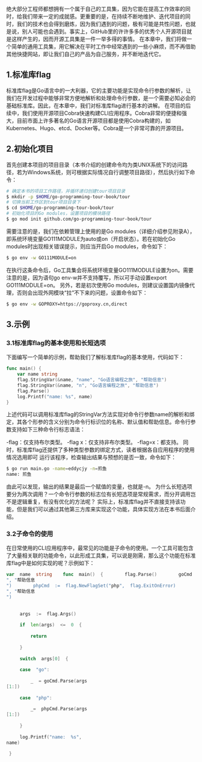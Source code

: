 

绝大部分工程师都想拥有一个属于自己的工具集，因为它能在提高工作效率的同时，给我们带来一定的成就感。更重要的是，在持续不断地维护、迭代项目的同时，我们的技术也会得到磨炼，因为我们遇到的问题，极有可能是共性问题，也就是说，别人可能也会遇到。事实上，GitHub里的许许多多的优秀个人开源项目就是这样产生的，因而开源工具集是一件一举多得的事情。
在本章中，我们将做一个简单的通用工具集，用它解决在平时工作中经常遇到的一些小麻烦，而不再借助其他快捷网站，即让我们自己的产品为自己服务，并不断地迭代它。

## 1.标准库flag

标准库flag是Go语言中的一大利器，它的主要功能是实现命令行参数的解析，让我们在开发过程中能够非常方便地解析和处理命令行参数，是一个需要必知必会的基础标准库。因此，在本章中，我们对标准库flag进行基本的讲解。
在项目的后续中，我们使用开源项目Cobra快速构建CLI应用程序。Cobra非常的便捷和强大，目前市面上许多著名的Go语言开源项目都是使用Cobra构建的，如Kubernetes、Hugo、etcd、Docker等。Cobra是一个非常可靠的开源项目。

## 2.初始化项目

首先创建本项目的项目目录（本书介绍的创建命令均为类UNIX系统下的访问路径，若为Windows系统，则可根据实际情况自行调整项目路径），然后执行如下命令：

```sh
# 确定本书的项目工作路径，并循环递归创建tour项目目录
$ mkdir -p $HOME/go-programming-tour-book/tour
# 切换当前工作区到tour项目目录下
$ cd $HOME/go-programming-tour-book/tour
# 初始化项目的Go modules，设置项目的模块路径
$ go mod init github.com/go-programming-tour-book/tour
```

需要注意的是，我们在依赖管理上使用的是Go modules（详细介绍参见附录A），即系统环境变量GO111MODULE为auto或on（开启状态）。若在初始化Go modules时出现相关错误提示，则应当开启Go modules，命令如下：

```sh
$ go env -w GO111MODULE=on
```

在执行这条命令后，Go工具集会将系统环境变量GO111MODULE设置为on。需要注意的是，因为语句go env-w并不支持覆写，所以可手动设置export GO111MODULE=on。
另外，若是初次使用Go modules，则建议设置国内镜像代理，否则会出现外网模块“拉”不下来的问题，设置命令如下：

```sh
$ go env -w GOPROXY=https://goproxy.cn,direct
```

## 3.示例

### 3.1标准库flag的基本使用和长短选项

下面编写一个简单的示例，帮助我们了解标准库flag的基本使用，代码如下：

```go
func main() {
    var name string    
    flag.StringVar(&name, "name", "Go语言编程之旅", "帮助信息")    
    flag.StringVar(&name, "n", "Go语言编程之旅", "帮助信息")    
    flag.Parse()    
    log.Printf("name: %s", name)
}
```

上述代码可以调用标准库flag的StringVar方法实现对命令行参数name的解析和绑定，其各个形参的含义分别为命令行标识位的名称、默认值和帮助信息。命令行参数支持如下三种命令行标志语法：

-flag：仅支持布尔类型。
-flag x：仅支持非布尔类型。
-flag=x：都支持。
同时，标准库flag还提供了多种类型参数的绑定方式，读者根据各自应用程序的使用情况选用即可
运行该程序，检查输出结果与预想的是否一致，命令如下：

```sh
$ go run main.go -name=eddycjy -n=煎鱼
name: 煎鱼
```

由此可以发现，输出的结果是最后一个赋值的变量，也就是-n。
为什么长短选项要分为两次调用？一个命令行参数的标志位有长短选项是常规需求，而分开调用岂不是逻辑重复，有没有优化的方法呢？
实际上，标准库flag并不直接支持该功能，但是我们可以通过其他第三方库来实现这个功能，具体实现方法在本书后面介绍。

### 3.2子命令的使用

在日常使用的CLI应用程序中，最常见的功能是子命令的使用。一个工具可能包含了大量相关联的功能命令，以此形成工具集，可以说是刚需，那么这个功能在标准库flag中是如何实现的呢？示例如下：

```go
var  name  string    func  main()  {        flag.Parse()        goCmd  :=  flag.NewFlagSet("go",  flag.ExitOnError)        goCmd.StringVar(&name, "name", "Go语言
", "帮助信息
")        phpCmd  :=  flag.NewFlagSet("php",  flag.ExitOnError)        phpCmd.StringVar(&name, "n", "PHP语言
", "帮助信息
")
  
 
     args  :=  flag.Args()  
 
     if  len(args)  <=  0  {  
 
         return  
 
     }  
 
     switch  args[0]  {  
 
     case  "go":  
 
         _  = goCmd.Parse(args
[1:])  
 
     case  "php":  
 
         _=  phpCmd.Parse(args
[1:])  
 
     }  
 
     log.Printf("name:  %s",  
name)  
 
 }
```

